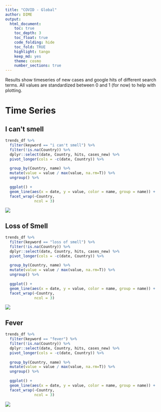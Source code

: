 ```yaml
---
title: "COVID - Global"
author: DIME
output: 
  html_document:
    toc: true
    toc_depth: 3
    toc_float: true
    code_folding: hide
    toc_fold: TRUE
    highlight: tango
    keep_md: yes
    theme: cosmo
    number_sections: true
---
```


Results show timeseries of new cases and google hits of different search terms. All values are standardized between 0 and 1 (for now) to help with plotting.





# Time Series

## I can't smell


```r
trends_df %>%
  filter(keyword == "i can't smell") %>%
  filter(!is.na(Country)) %>%
  dplyr::select(date, Country, hits, cases_new) %>%
  pivot_longer(cols = -c(date, Country)) %>%
  
  group_by(Country, name) %>%
  mutate(value = value / max(value, na.rm=T)) %>%
  ungroup() %>%
  
  ggplot() +
  geom_line(aes(x = date, y = value, color = name, group = name)) +
  facet_wrap(~Country,
             ncol = 3)
```

![](global_files/figure-html/unnamed-chunk-1-1.png)<!-- -->


## Loss of Smell


```r
trends_df %>%
  filter(keyword == "loss of smell") %>%
  filter(!is.na(Country)) %>%
  dplyr::select(date, Country, hits, cases_new) %>%
  pivot_longer(cols = -c(date, Country)) %>%
  
  group_by(Country, name) %>%
  mutate(value = value / max(value, na.rm=T)) %>%
  ungroup() %>%
  
  ggplot() +
  geom_line(aes(x = date, y = value, color = name, group = name)) +
  facet_wrap(~Country,
             ncol = 3)
```

![](global_files/figure-html/unnamed-chunk-2-1.png)<!-- -->

## Fever


```r
trends_df %>%
  filter(keyword == "fever") %>%
  filter(!is.na(Country)) %>%
  dplyr::select(date, Country, hits, cases_new) %>%
  pivot_longer(cols = -c(date, Country)) %>%
  
  group_by(Country, name) %>%
  mutate(value = value / max(value, na.rm=T)) %>%
  ungroup() %>%
  
  ggplot() +
  geom_line(aes(x = date, y = value, color = name, group = name)) +
  facet_wrap(~Country,
             ncol = 3)
```

![](global_files/figure-html/unnamed-chunk-3-1.png)<!-- -->

